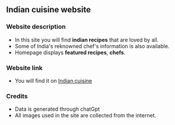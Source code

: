 ## Indian cuisine website

### Website description

* In this site you will find **indian recipes** that are loved by all.
* Some of India's reknowned chef's information is also available.
* Homepage displays **featured recipes**, **chefs**.

### Website link

* You will find it on [Indian cuisine](https://indian-cuisine-da4ab.web.app/)

### Credits
* Data is generated through chatGpt
* All images used in the site are collected from the internet. 